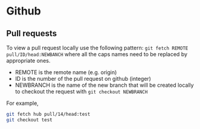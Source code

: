 # Github

## Pull requests

To view a pull request locally use the following pattern: `git fetch REMOTE pull/ID/head:NEWBANCH`
where all the caps names need to be replaced by appropriate ones.
- REMOTE is the remote name (e.g. origin)
- ID is the number of the pull request on github (integer)
- NEWBRANCH is the name of the new branch that will be created locally to checkout the request with
`git checkout NEWBRANCH`

For example,
```bash
git fetch hub pull/14/head:test
git checkout test
```

